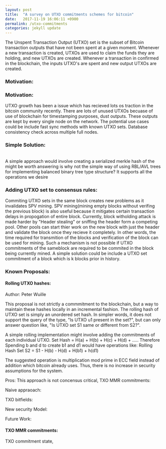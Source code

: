 ```yaml
---
layout: post
title:  "A survey on UTXO commitments schemes for bitcoin"
date:   2017-11-19 16:06:11 +0900
permalink: /utxo-commitments
categories: jekyll update
---
```

The Unspent Transaction Output (UTXO) set is the subset of Bitcoin transaction outputs that have not been spent at a given moment. Whenever a new
transaction is created, UTXOs are used to claim the funds they are holding, and new UTXOs are created. Whenever a transaction in confirmed in the blockchain, the inputs UTXO's are spent and new output UTXOs are created.

<h3>Motivation:</h3>

<h3>Motivation:</h3>
UTXO growth has been a issue which has recieved lots os traction in the bitcoin community recently. There are lots of unused UTXOs becuase of use of blockchain for timestamping purposes, dust outputs. These outputs are kept by every single node on the network.
The potential use cases could be include fast sync methods with known UTXO sets.
Database consistency check across multiple full nodes.

</br>
<h3>Simple Solution:</h3>
</br>
A simple approach would involve creating a serialized merkle hash of the  might be worth answering is why not the simple way of using RBL/AVL trees for implementing balanced binary tree type structure? It supports all the operations we desire 

<h3>Adding UTXO set to consensus rules:</h3>

Commiting UTXO sets in the same block creates new problems as it invalidates SPV mining. SPV mining(mining empty blocks without verifing the previous block) is also useful because it mitigates certain transaction delays in propogation of entire block. Currently, block witholding attack is made harder by "Header stealing" or sniffing the header form a competing pool. Other pools can start thier work on the new block with just the header and validate the block once they recieve it completely. In other words, the time required for transmition of the blocks and verification of the block can be used for mining. Such a mechanism is not possible if UTXO commitments of the sameblock are required to be commited in the block being currently mined.
A simple solution could be include a UTXO set commitment of a block which is k blocks prior in history.

<h3>Known Proposals:</h3>

<h4>Rolling UTXO hashes:</h4>
Author: Peter Wuille

This proposal is not strictly a commmitment to the blockchain, but a way to maintain these hashes locally in an incremental fashion. The rolling hash of UTXO set is simply an unordered set hash. In simpler words, it does not support the query of the type, "Is UTXO u1 present in the set?", but can only answer question like,
"Is UTXO set S1 same or different from S2?".

A simple rolling implementation might involve adding the commitments of each individual UTXO.
Set Hash = H(a) + H(b) + H(c) + H(d) + .....
Therefore Spending b and d to create b1 and d1 would have operations like:
Rolling Hash Set S2 = S1 - H(b) - H(d) + H(b1) + h(d1)

The suggested operation is multiplication mod prime in ECC field instead of addition which bitcoin already uses. Thus, there is no increase in security assumptions for the system.

Pros: This approach is not concensus critical, 
TXO MMR commitments:

Naive appraoach:

TXO bitfields:

New security Model:

Future Work:

<h4>TXO MMR commitments: </h4>
TXO commitment state, 
